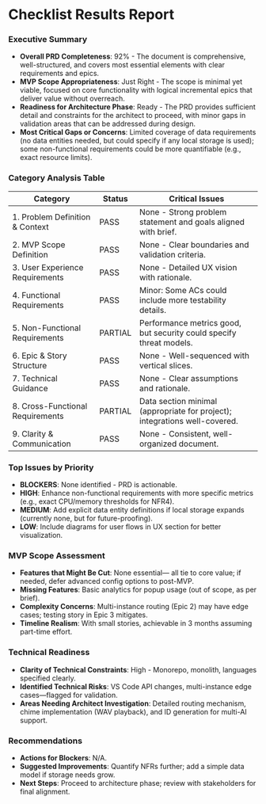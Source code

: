 # Checklist Results Report

### Executive Summary
- **Overall PRD Completeness**: 92% - The document is comprehensive, well-structured, and covers most essential elements with clear requirements and epics.
- **MVP Scope Appropriateness**: Just Right - The scope is minimal yet viable, focused on core functionality with logical incremental epics that deliver value without overreach.
- **Readiness for Architecture Phase**: Ready - The PRD provides sufficient detail and constraints for the architect to proceed, with minor gaps in validation areas that can be addressed during design.
- **Most Critical Gaps or Concerns**: Limited coverage of data requirements (no data entities needed, but could specify if any local storage is used); some non-functional requirements could be more quantifiable (e.g., exact resource limits).

### Category Analysis Table

| Category                         | Status  | Critical Issues |
| -------------------------------- | ------- | --------------- |
| 1. Problem Definition & Context  | PASS    | None - Strong problem statement and goals aligned with brief. |
| 2. MVP Scope Definition          | PASS    | None - Clear boundaries and validation criteria. |
| 3. User Experience Requirements  | PASS    | None - Detailed UX vision with rationale. |
| 4. Functional Requirements       | PASS    | Minor: Some ACs could include more testability details. |
| 5. Non-Functional Requirements   | PARTIAL | Performance metrics good, but security could specify threat models. |
| 6. Epic & Story Structure        | PASS    | None - Well-sequenced with vertical slices. |
| 7. Technical Guidance            | PASS    | None - Clear assumptions and rationale. |
| 8. Cross-Functional Requirements | PARTIAL | Data section minimal (appropriate for project); integrations well-covered. |
| 9. Clarity & Communication       | PASS    | None - Consistent, well-organized document. |

### Top Issues by Priority
- **BLOCKERS**: None identified - PRD is actionable.
- **HIGH**: Enhance non-functional requirements with more specific metrics (e.g., exact CPU/memory thresholds for NFR4).
- **MEDIUM**: Add explicit data entity definitions if local storage expands (currently none, but for future-proofing).
- **LOW**: Include diagrams for user flows in UX section for better visualization.

### MVP Scope Assessment
- **Features that Might Be Cut**: None essential— all tie to core value; if needed, defer advanced config options to post-MVP.
- **Missing Features**: Basic analytics for popup usage (out of scope, as per brief).
- **Complexity Concerns**: Multi-instance routing (Epic 2) may have edge cases; testing story in Epic 3 mitigates.
- **Timeline Realism**: With small stories, achievable in 3 months assuming part-time effort.

### Technical Readiness
- **Clarity of Technical Constraints**: High - Monorepo, monolith, languages specified clearly.
- **Identified Technical Risks**: VS Code API changes, multi-instance edge cases—flagged for validation.
- **Areas Needing Architect Investigation**: Detailed routing mechanism, chime implementation (WAV playback), and ID generation for multi-AI support.

### Recommendations
- **Actions for Blockers**: N/A.
- **Suggested Improvements**: Quantify NFRs further; add a simple data model if storage needs grow.
- **Next Steps**: Proceed to architecture phase; review with stakeholders for final alignment.

